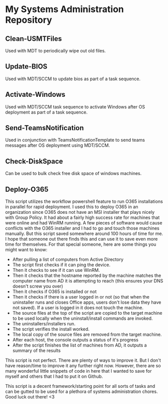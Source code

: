 # My Systems Administration Repository

## Clean-USMTFiles
Used with MDT to periodically wipe out old files.

## Update-BIOS
Used with MDT/SCCM to update bios as part of a task sequence.

## Activate-Windows
Used with MDT/SCCM task sequence to activate Windows after OS deployment as part of a task sequence.

## Send-TeamsNotification
Used in conjunction with TeamsNotificationTemplate to send teams messages after OS deployment using MDT/SCCM.

## Check-DiskSpace
Can be used to bulk check free disk space of windows machines.

## Deploy-O365
This script utilizes the workflow powershell feature to run O365 installations in parallel for rapid deployment. I used this to deploy O365 in an organization since O365 does not have an MSI installer that plays nicely with Group Policy. It had about a fairly high success rate for machines that were online and had WinRM running. A few pieces of software would cause conflicts with the O365 installer and I had to go and touch those machines manually. But this script saved somewhere around 100 hours of time for me. I hope that someone out there finds this and can use it to save even more time for themselves. For that special someone, here are some things you might want to know:

* After pulling a list of computers from Active Directory
* The script first checks if it can ping the device.
* Then it checks to see if it can use WinRM.
* Then it checks that the hostname reported by the machine matches the computer name from AD it is attempting to reach (this ensures your DNS doesn't screw you over)
* Then it checks if O365 is installed or not
* Then it checks if there is a user logged in or not (so that when the uninstaller runs and closes Office apps, users don't lose data they have not saved). If a user is logged in it does not touch the machine.
* The source files at the top of the script are copied to the target machine to be used locally when the uninstall/install commands are invoked.
* The uninstallers/installers run.
* The script verifies the install worked.
* The local copy of the source files are removed from the target machine.
* After each host, the console outputs a status of it's progress
* After the script finishes the list of machines from AD, it outputs a summary of the results

This script is not perfect. There are plenty of ways to improve it. But I don't have reason/time to improve it any further right now. However, there are so many wonderful little snippets of code in here that I wanted to save for myself and others that I had to put it on Github.

This script is a decent framework/starting point for all sorts of tasks and can be gutted to be used for a plethora of systems administration chores. Good luck out there! <3
